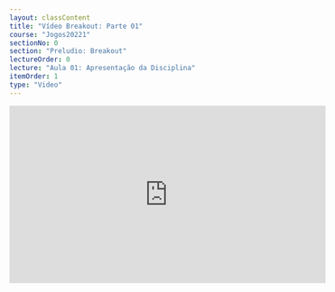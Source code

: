 ```yaml
---
layout: classContent
title: "Vídeo Breakout: Parte 01"
course: "Jogos20221"
sectionNo: 0
section: "Preludio: Breakout"
lectureOrder: 0
lecture: "Aula 01: Apresentação da Disciplina"
itemOrder: 1
type: "Video"
---
```


<iframe width="560" height="315" src="https://www.youtube.com/embed/sGeG7neteEs" frameborder="0" allow="accelerometer; autoplay; clipboard-write; encrypted-media; gyroscope; picture-in-picture" allowfullscreen></iframe>
